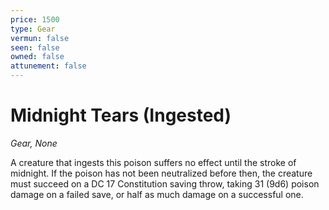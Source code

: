 ```yaml
---
price: 1500
type: Gear
vermun: false
seen: false
owned: false
attunement: false
---
```

# Midnight Tears (Ingested)

*Gear, None*

A creature that ingests this poison suffers no effect until the stroke of midnight. If the poison has not been neutralized before then, the creature must succeed on a DC 17 Constitution saving throw, taking 31 (9d6) poison damage on a failed save, or half as much damage on a successful one.